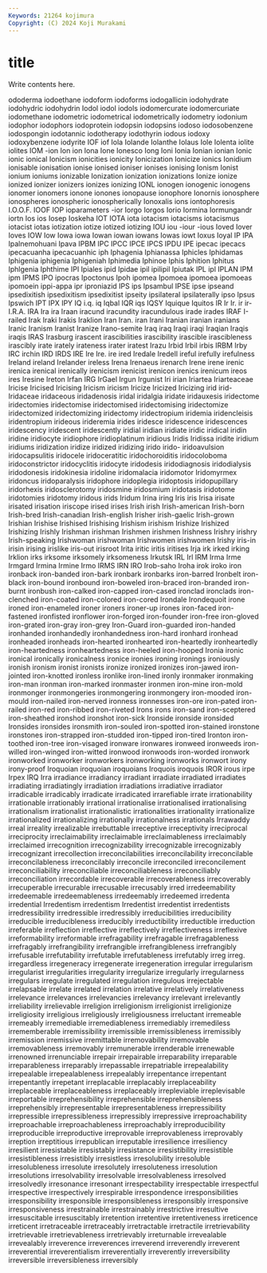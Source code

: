 ```yaml
---
Keywords: 21264 kojimura
Copyright: (C) 2024 Koji Murakami
---
```


# title

Write contents here.



ododerma iodoethane iodoform iodoforms iodogallicin iodohydrate iodohydric
iodohydrin Iodol iodol iodols iodomercurate iodomercuriate iodomethane iodometric iodometrical iodometrically
iodometry iodonium iodophor iodophors iodoprotein iodopsin iodopsins iodoso iodosobenzene iodospongin
iodotannic iodotherapy iodothyrin iodous iodoxy iodoxybenzene iodyrite IOF iof Iola
Iolande Iolanthe Iolaus Iole Iolenta iolite iolites IOM -ion Ion
ion Iona Ione Ionesco Iong Ioni Ionia Ionian ionian Ionic
ionic ionical Ionicism ionicities ionicity Ionicization Ionicize ionics Ionidium ionisable
ionisation ionise ionised ioniser ionises ionising Ionism Ionist ionium ioniums
ionizable Ionization ionization ionizations Ionize ionize ionized ionizer ionizers ionizes
ionizing IONL ionogen ionogenic ionogens ionomer ionomers ionone ionones ionopause
ionophore Ionornis ionosphere ionospheres ionospheric ionospherically Ionoxalis ions iontophoresis I.O.O.F.
IOOF IOP ioparameters -ior Iorgo Iorgos Iorio Iormina Iormungandr iortn
Ios ios Iosep Ioskeha IOT IOTA iota iotacism iotacisms iotacismus
iotacist iotas iotization iotize iotized iotizing IOU iou -iour -ious
Ioved Iover Ioves IOW Iow Iowa iowa Iowan iowan iowans
Iowas iowt Ioxus Ioyal IP IPA Ipalnemohuani Ipava IPBM IPC
IPCC IPCE IPCS IPDU IPE ipecac ipecacs ipecacuanha ipecacuanhic iph
Iphagenia Iphianassa Iphicles Iphidamas Iphigenia iphigenia Iphigeniah Iphimedia Iphinoe Iphis
Iphition Iphitus Iphlgenia Iphthime IPI Ipiales ipid Ipidae ipil ipilipil
Ipiutak IPL ipl IPLAN IPM ipm IPMS IPO ipocras Ipoctonus
Ipoh ipomea Ipomoea ipomoea ipomoeas ipomoein ippi-appa ipr iproniazid IPS
ips Ipsambul IPSE ipse ipseand ipsedixitish ipsedixitism ipsedixitist ipseity ipsilateral
ipsilaterally ipso Ipsus Ipswich IPT IPX IPY IQ i.q. iq
Iqbal IQR iqs IQSY Iquique Iquitos IR Ir Ir. ir
ir- I.R.A. IRA Ira ira Iraan iracund iracundity iracundulous irade
irades IRAF I-railed Irak Iraki Irakis Iraklion Iran Iran. iran
Irani Iranian iranian iranians Iranic Iranism Iranist Iranize Irano-semite Iraq
iraq Iraqi iraqi Iraqian Iraqis iraqis IRAS Irasburg irascent irascibilities
irascibility irascible irascibleness irascibly irate irately irateness irater iratest Irazu
Irbid Irbil irbis IRBM Irby IRC irchin IRD IRDS IRE
Ire Ire. ire ired Iredale Iredell ireful irefully irefulness Ireland
ireland Irelander ireless Irena Irenaeus irenarch Irene irene irenic irenica
irenical irenically irenicism irenicist irenicon irenics irenicum ireos ires Iresine
Ireton Irfan IRG IrGael Irgun Irgunist Iri irian Iriartea Iriarteaceae
Iricise Iricised Iricising Iricism iricism Iricize Iricized Iricizing irid irid-
Iridaceae iridaceous iridadenosis iridal iridalgia iridate iridauxesis iridectome iridectomies iridectomise
iridectomised iridectomising iridectomize iridectomized iridectomizing iridectomy iridectropium iridemia iridencleisis iridentropium
irideous irideremia irides iridesce iridescence iridescences iridescency iridescent iridescently iridial
iridian iridiate iridic iridical iridin iridine iridiocyte iridiophore iridioplatinum iridious
Iridis Iridissa iridite iridium iridiums iridization iridize iridized iridizing irido
irido- iridoavulsion iridocapsulitis iridocele iridoceratitic iridochoroiditis iridocoloboma iridoconstrictor iridocyclitis iridocyte
iridodesis iridodiagnosis iridodialysis iridodonesis iridokinesia iridoline iridomalacia iridomotor Iridomyrmex iridoncus
iridoparalysis iridophore iridoplegia iridoptosis iridopupillary iridorhexis iridosclerotomy iridosmine iridosmium iridotasis
iridotome iridotomies iridotomy iridous irids Iridum Irina iring Iris iris
Irisa irisate irisated irisation iriscope irised irises Irish irish Irish-american
Irish-born Irish-bred Irish-canadian Irish-english Irisher irish-gaelic Irish-grown Irishian Irishise Irishised
Irishising Irishism irishism Irishize Irishized Irishizing Irishly Irishman irishman Irishmen
irishmen Irishness Irishry irishry Irish-speaking Irishwoman irishwoman Irishwomen irishwomen Irishy
iris-in irisin irising irislike iris-out irisroot Irita iritic iritis iritises
Irja irk irked irking Irklion irks irksome irksomely irksomeness Irkutsk
IRL Irl IRM Irma Irme Irmgard Irmina Irmine Irmo IRMS
IRN IRO Irob-saho Iroha irok iroko iron ironback iron-banded iron-bark
ironbark ironbarks iron-barred Ironbelt iron-black iron-bound ironbound iron-boweled iron-braced iron-branded
iron-burnt ironbush iron-calked iron-capped iron-cased ironclad ironclads iron-clenched iron-coated iron-colored
iron-cored Irondale Irondequoit irone ironed iron-enameled ironer ironers ironer-up irones
iron-faced iron-fastened ironfisted ironflower iron-forged iron-founder iron-free iron-gloved iron-grated iron-gray
iron-grey Iron-Guard iron-guarded iron-handed ironhanded ironhandedly ironhandedness iron-hard ironhard ironhead
ironheaded ironheads iron-hearted ironhearted iron-heartedly ironheartedly iron-heartedness ironheartedness iron-heeled iron-hooped
Ironia ironic ironical ironically ironicalness ironice ironies ironing ironings ironiously
ironish ironism ironist ironists ironize ironized ironizes iron-jawed iron-jointed iron-knotted
ironless ironlike iron-lined ironly ironmaker ironmaking iron-man ironman iron-marked ironmaster
ironmen iron-mine iron-mold ironmonger ironmongeries ironmongering ironmongery iron-mooded iron-mould iron-nailed
iron-nerved ironness ironnesses iron-ore iron-pated iron-railed iron-red iron-ribbed iron-riveted Irons
irons iron-sand iron-sceptered iron-sheathed ironshod ironshot iron-sick Ironside ironside ironsided
Ironsides ironsides ironsmith iron-souled iron-spotted iron-stained ironstone ironstones iron-strapped iron-studded
iron-tipped iron-tired Ironton iron-toothed iron-tree iron-visaged ironware ironwares ironweed ironweeds
iron-willed iron-winged iron-witted ironwood ironwoods iron-worded ironwork ironworked ironworker ironworkers
ironworking ironworks ironwort irony irony-proof Iroquoian iroquoian iroquoians Iroquois iroquois
IROR irous irpe Irpex IRQ Irra irradiance irradiancy irradiant irradiate
irradiated irradiates irradiating irradiatingly irradiation irradiations irradiative irradiator irradicable irradicably
irradicate irradicated irrarefiable irrate irrationability irrationable irrationably irrational irrationalise irrationalised
irrationalising irrationalism irrationalist irrationalistic irrationalities irrationality irrationalize irrationalized irrationalizing irrationally
irrationalness irrationals Irrawaddy irreal irreality irrealizable irrebuttable irreceptive irreceptivity irreciprocal
irreciprocity irreclaimability irreclaimable irreclaimableness irreclaimably irreclaimed irrecognition irrecognizability irrecognizable irrecognizably
irrecognizant irrecollection irreconcilabilities irreconcilability irreconcilable irreconcilableness irreconcilably irreconcile irreconciled irreconcilement
irreconciliability irreconciliable irreconciliableness irreconciliably irreconciliation irrecordable irrecoverable irrecoverableness irrecoverably irrecuperable
irrecurable irrecusable irrecusably irred irredeemability irredeemable irredeemableness irredeemably irredeemed irredenta
irredential Irredentism irredentism Irredentist irredentist irredentists irredressibility irredressible irredressibly irreducibilities
irreducibility irreducible irreducibleness irreducibly irreductibility irreductible irreduction irreferable irreflection irreflective
irreflectively irreflectiveness irreflexive irreformability irreformable irrefragability irrefragable irrefragableness irrefragably irrefrangibility
irrefrangible irrefrangibleness irrefrangibly irrefusable irrefutability irrefutable irrefutableness irrefutably irreg irreg.
irregardless irregeneracy irregenerate irregeneration irregular irregularism irregularist irregularities irregularity irregularize
irregularly irregularness irregulars irregulate irregulated irregulation irregulous irrejectable irrelapsable irrelate
irrelated irrelation irrelative irrelatively irrelativeness irrelevance irrelevances irrelevancies irrelevancy irrelevant
irrelevantly irreliability irrelievable irreligion irreligionism irreligionist irreligionize irreligiosity irreligious irreligiously
irreligiousness irreluctant irremeable irremeably irremediable irremediableness irremediably irremediless irrememberable irremissibility
irremissible irremissibleness irremissibly irremission irremissive irremittable irremovability irremovable irremovableness irremovably
irremunerable irrenderable irrenewable irrenowned irrenunciable irrepair irrepairable irreparability irreparable irreparableness
irreparably irrepassable irrepatriable irrepealability irrepealable irrepealableness irrepealably irrepentance irrepentant irrepentantly
irrepetant irreplacable irreplacably irreplaceability irreplaceable irreplaceableness irreplaceably irrepleviable irreplevisable irreportable
irreprehensibility irreprehensible irreprehensibleness irreprehensibly irrepresentable irrepresentableness irrepressibility irrepressible irrepressibleness irrepressibly
irrepressive irreproachability irreproachable irreproachableness irreproachably irreproducibility irreproducible irreproductive irreprovable irreprovableness
irreprovably irreption irreptitious irrepublican irreputable irresilience irresiliency irresilient irresistable irresistably
irresistance irresistibility irresistible irresistibleness irresistibly irresistless irresolubility irresoluble irresolubleness irresolute
irresolutely irresoluteness irresolution irresolutions irresolvability irresolvable irresolvableness irresolved irresolvedly irresonance
irresonant irrespectability irrespectable irrespectful irrespective irrespectively irrespirable irrespondence irresponsibilities irresponsibility
irresponsible irresponsibleness irresponsibly irresponsive irresponsiveness irrestrainable irrestrainably irrestrictive irresultive irresuscitable
irresuscitably irretention irretentive irretentiveness irreticence irreticent irretraceable irretraceably irretractable irretractile
irretrievability irretrievable irretrievableness irretrievably irreturnable irrevealable irrevealably irreverence irreverences irreverend
irreverendly irreverent irreverential irreverentialism irreverentially irreverently irreversibility irreversible irreversibleness irreversibly
